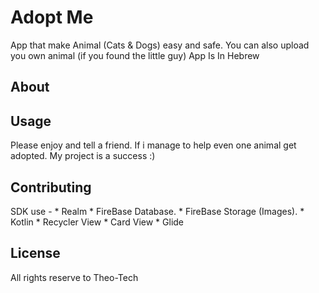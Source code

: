 # Adopt Me

App that make Animal (Cats & Dogs) easy and safe. 
You can also upload you own animal (if you found the little guy)
App Is In Hebrew 

## About


## Usage
Please enjoy and tell a friend. 
If i manage to help even one animal get adopted. 
My project is a success :)


## Contributing
SDK use - * Realm
          * FireBase Database.
          * FireBase Storage (Images).
          * Kotlin
          * Recycler View
          * Card View
          * Glide
          
## License
All rights reserve to Theo-Tech
